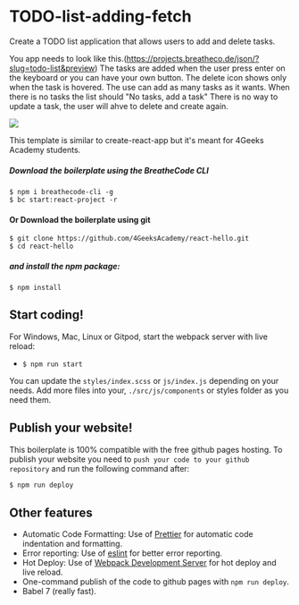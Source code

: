 # TODO-list-adding-fetch
Create a TODO list application that allows users to add and delete tasks.

You app needs to look like this.(https://projects.breatheco.de/json/?slug=todo-list&preview)
The tasks are added when the user press enter on the keyboard or you can have your own button.
The delete icon shows only when the task is hovered.
The use can add as many tasks as it wants.
When there is no tasks the list should "No tasks, add a task"
There is no way to update a task, the user will ahve to delete and create again.

<p>
  <a href="https://gitpod.io#https://github.com/4GeeksAcademy/react-hello.git"><img src="https://raw.githubusercontent.com/4GeeksAcademy/react-hello/master/open-in-gitpod.svg?sanitize=true" />
  </a>
</p>

This template is similar to create-react-app but it's meant for 4Geeks Academy students.

##### Download the boilerplate using the BreatheCode CLI
```
$ npm i breathecode-cli -g
$ bc start:react-project -r
```

#### Or Download the boilerplate using git

```
$ git clone https://github.com/4GeeksAcademy/react-hello.git
$ cd react-hello
```

##### and install the npm package:
```
$ npm install
```

## Start coding!

For Windows, Mac, Linux or Gitpod, start the webpack server with live reload:
- `$ npm run start`

You can update the `styles/index.scss` or `js/index.js` depending on your needs.
Add more files into your, `./src/js/components` or styles folder as you need them.

## Publish your website!

This boilerplate is 100% compatible with the free github pages hosting.
To publish your website you need to `push your code to your github repository` and run the following command after:
```sh
$ npm run deploy
```

## Other features

- Automatic Code Formatting: Use of [Prettier](https://prettier.io/) for automatic code indentation and formatting.
- Error reporting: Use of [eslint](https://eslint.org/) for better error reporting.
- Hot Deploy: Use of [Webpack Development Server](https://webpack.js.org/configuration/dev-server/) for hot deploy and live reload.
- One-command publish of the code to github pages with `npm run deploy`.
- Babel 7 (really fast).
